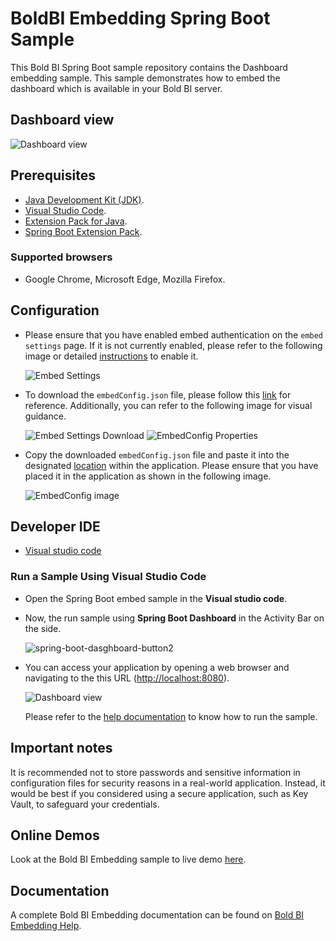 # BoldBI Embedding Spring Boot Sample

This Bold BI Spring Boot sample repository contains the Dashboard embedding sample. This sample demonstrates how to embed the dashboard which is available in your Bold BI server.

## Dashboard view

   ![Dashboard view](https://github.com/boldbi/vue-with-go-sample/assets/129486688/381aa89c-6870-4489-a744-c3617abc7646)

## Prerequisites

* [Java Development Kit (JDK)](https://www.microsoft.com/openjdk).
* [Visual Studio Code](https://code.visualstudio.com/download).
* [Extension Pack for Java](https://marketplace.visualstudio.com/items?itemName=vscjava.vscode-java-pack).
* [Spring Boot Extension Pack](https://marketplace.visualstudio.com/items?itemName=pivotal.vscode-boot-dev-pack).

### Supported browsers
  
* Google Chrome, Microsoft Edge, Mozilla Firefox.

## Configuration

* Please ensure that you have enabled embed authentication on the `embed settings` page. If it is not currently enabled, please refer to the following image or detailed [instructions](https://help.boldbi.com/site-administration/embed-settings/#get-embed-secret-code?utm_source=github&utm_medium=backlinks) to enable it.

    ![Embed Settings](https://github.com/boldbi/aspnet-core-sample/assets/91586758/b3a81978-9eb4-42b2-92bb-d1e2735ab007)

* To download the `embedConfig.json` file, please follow this [link](https://help.boldbi.com/site-administration/embed-settings/#get-embed-configuration-file?utm_source=github&utm_medium=backlinks) for reference. Additionally, you can refer to the following image for visual guidance.

    ![Embed Settings Download](https://github.com/boldbi/aspnet-core-sample/assets/91586758/d27d4cfc-6a3e-4c34-975e-f5f22dea6172)
    ![EmbedConfig Properties](https://github.com/boldbi/aspnet-core-sample/assets/91586758/d6ce925a-0d4c-45d2-817e-24d6d59e0d63)

* Copy the downloaded `embedConfig.json` file and paste it into the designated [location](https://github.com/boldbi/spring-boot-sample/tree/master/src/main/resources) within the application. Please ensure that you have placed it in the application as shown in the following image.

   ![EmbedConfig image](https://github.com/boldbi/spring-boot-sample/assets/129486688/944e3064-ffd8-4155-a30a-30994819823c)

## Developer IDE

* [Visual studio code](https://code.visualstudio.com/download)

### Run a Sample Using Visual Studio Code

* Open the Spring Boot embed sample in the **Visual studio code**.

* Now, the run sample using **Spring Boot Dashboard** in the Activity Bar on the side.

    ![spring-boot-dasghboard-button2](https://github.com/boldbi/spring-boot-sample/assets/129486688/50dca4c7-9ad0-45ea-8c8b-6165f297342a)

* You can access your application by opening a web browser and navigating to the this URL (<http://localhost:8080>).

    ![Dashboard view](https://github.com/boldbi/vue-with-go-sample/assets/129486688/381aa89c-6870-4489-a744-c3617abc7646)

  Please refer to the [help documentation](https://help.boldbi.com/embedding-options/embedding-sdk/samples/spring-boot/?utm_source=github&utm_medium=backlinks) to know how to run the sample.

## Important notes

It is recommended not to store passwords and sensitive information in configuration files for security reasons in a real-world application. Instead, it would be best if you considered using a secure application, such as Key Vault, to safeguard your credentials.

## Online Demos

Look at the Bold BI Embedding sample to live demo [here](https://samples.boldbi.com/embed?utm_source=github&utm_medium=backlinks).

## Documentation

A complete Bold BI Embedding documentation can be found on [Bold BI Embedding Help](https://help.boldbi.com/embedded-bi/javascript-based/?utm_source=github&utm_medium=backlinks).

